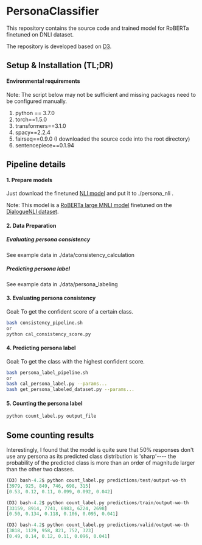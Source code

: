 # PersonaClassifier

This repository contains the source code and trained model for RoBERTa finetuned on DNLI dataset. 

The repository is developed based on [D3](https://github.com/caoyu-noob/D3).



## Setup & Installation (TL;DR)

#### Environmental requirements
Note: The script below may not be sufficient and missing packages need to be configured manually.
1. python == 3.7.0
2. torch==1.5.0
3. transformers==3.1.0
4. spacy==2.2.4
5. fairseq==0.9.0 (I downloaded the source code into the root directory)
6. sentencepiece==0.1.94


## Pipeline details

#### 1. Prepare models

Just download the finetuned [NLI model](https://drive.google.com/file/d/1QnT8V2Yj4Zl2yW2rnQIi2p56I_wbN3Ee/view?usp=sharing) and put it to ./persona_nli .

Note: This model is a [RoBERTa large MNLI model](https://huggingface.co/roberta-large-mnli) finetuned on the [DialogueNLI dataset](https://wellecks.github.io/dialogue_nli/).

#### 2. Data Preparation
##### Evaluating persona consistency
See example data in ./data/consistency_calculation

##### Predicting persona label
See example data in ./data/persona_labeling


#### 3. Evaluating persona consistency
Goal: To get the confident score of a certain class.
```bash
bash consistency_pipeline.sh
or
python cal_consistency_score.py 
```


#### 4. Predicting persona label
Goal: To get the class with the highest confident score.
```bash
bash persona_label_pipeline.sh
or
bash cal_persona_label.py --params...
bash get_persona_labeled_dataset.py --params...
```

#### 5. Counting the persona label
```bash
python count_label.py output_file
```

## Some counting results
Interestingly, I found that the model is quite sure that 50% responses don't use any persona as its predicted class distribution is 'sharp'---- the probability of the predicted class is more than an order of magnitude larger than the other two classes.

```python
(D3) bash-4.2$ python count_label.py predictions/test/output-wo-th
[3979, 925, 849, 746, 698, 315]
[0.53, 0.12, 0.11, 0.099, 0.092, 0.042]

(D3) bash-4.2$ python count_label.py predictions/train/output-wo-th
[33159, 8914, 7741, 6983, 6224, 2698]
[0.50, 0.134, 0.118, 0.106, 0.095, 0.041]

(D3) bash-4.2$ python count_label.py predictions/valid/output-wo-th
[3818, 1129, 958, 821, 752, 323]
[0.49, 0.14, 0.12, 0.11, 0.096, 0.041]
```




